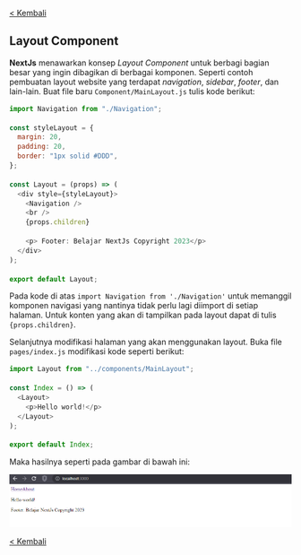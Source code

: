 [< Kembali](../../../../#daftar-pembahasan)

## Layout Component

**NextJs** menawarkan konsep _Layout Component_ untuk berbagi bagian besar yang ingin dibagikan di berbagai komponen.
Seperti contoh pembuatan layout website yang terdapat _navigation_, _sidebar_, _footer_, dan lain-lain.
Buat file baru `Component/MainLayout.js` tulis kode berikut:

```javascript
import Navigation from "./Navigation";

const styleLayout = {
  margin: 20,
  padding: 20,
  border: "1px solid #DDD",
};

const Layout = (props) => (
  <div style={styleLayout}>
    <Navigation />
    <br />
    {props.children}

    <p> Footer: Belajar NextJs Copyright 2023</p>
  </div>
);

export default Layout;
```

Pada kode di atas `import Navigation from './Navigation'` untuk memanggil komponen navigasi yang nantinya tidak perlu lagi diimport di setiap halaman.
Untuk konten yang akan di tampilkan pada layout dapat di tulis `{props.children}`.

Selanjutnya modifikasi halaman yang akan menggunakan layout. Buka file `pages/index.js` modifikasi kode seperti berikut:

```javascript
import Layout from "../components/MainLayout";

const Index = () => (
  <Layout>
    <p>Hello world!</p>
  </Layout>
);

export default Index;
```

Maka hasilnya seperti pada gambar di bawah ini:

![alt text](https://github.com/ferdyarrahman/belajar-nextjs/blob/main/doc-tutor/layout-component/image-1.png)

[< Kembali](../../../../#daftar-pembahasan)
